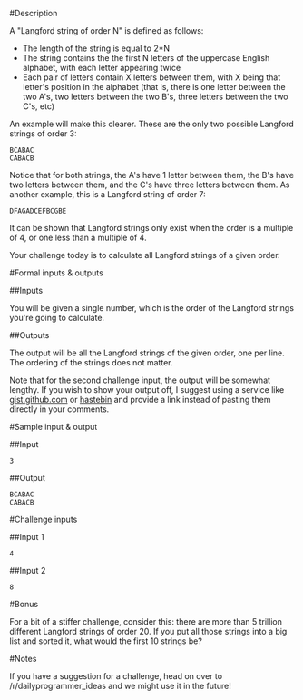 #Description

A "Langford string of order N" is defined as follows: 

 * The length of the string is equal to 2\*N
 * The string contains the the first N letters of the uppercase English alphabet, with each letter appearing twice
 * Each pair of letters contain X letters between them, with X being that letter's position in the alphabet (that is, there is one letter between the two A's, two letters between the two B's, three letters between the two C's, etc)

An example will make this clearer. These are the only two possible Langford strings of order 3:

    BCABAC
    CABACB    

Notice that for both strings, the A's have 1 letter between them, the B's have two letters between them, and the C's have three letters between them. As another example, this is a Langford string of order 7:

    DFAGADCEFBCGBE
 
It can be shown that Langford strings only exist when the order is a multiple of 4, or one less than a multiple of 4.

Your challenge today is to calculate all Langford strings of a given order.

#Formal inputs &amp; outputs

##Inputs

You will be given a single number, which is the order of the Langford strings you're going to calculate.

##Outputs

The output will be all the Langford strings of the given order, one per line. The ordering of the strings does not matter. 

Note that for the second challenge input, the output will be somewhat lengthy. If you wish to show your output off, I suggest using a service like [gist.github.com](http://gist.github.com) or [hastebin](http://hastebin.com) and provide a link instead of pasting them directly in your comments.

#Sample input &amp; output

##Input 

    3

##Output 

    BCABAC
    CABACB   

#Challenge inputs

##Input 1

    4

##Input 2

    8

#Bonus

For a bit of a stiffer challenge, consider this: there are more than 5 trillion different Langford strings of order 20. If you put all those strings into a big list and sorted it, what would the first 10 strings be?

#Notes

If you have a suggestion for a challenge, head on over to /r/dailyprogrammer_ideas and we might use it in the future!
